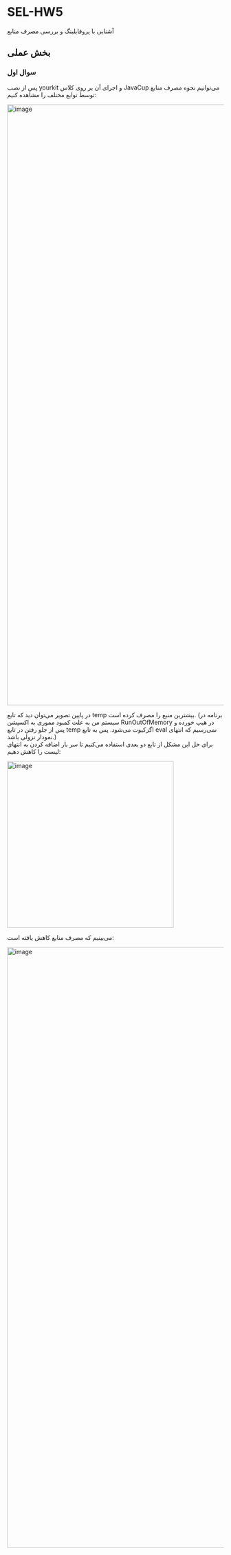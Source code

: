 # SEL-HW5
آشنایی با پروفایلینگ و بررسی مصرف منابع
## بخش عملی
### سوال اول
پس از نصب yourkit و اجرای آن بر روی کلاس JavaCup می‌توانیم نحوه مصرف منابع توسط توابع مختلف را مشاهده کنیم:

<img width="1395" alt="image" src="https://github.com/ShayanEmzed/SEL-HW5/assets/60621655/b8ad4748-1a32-442f-89bd-b6d6dadad58e">

در پایین تصویر می‌توان دید که تابع temp بیشترین منبع را مصرف کرده است. (برنامه در سیستم من به علت کمبود مموری به اکسپشن RunOutOfMemory در هیپ خورده و پس از جلو رفتن در تابع temp اگزکیوت می‌شود. پس به تابع eval نمی‌رسیم که انتهای نمودار نزولی باشد.)  
برای حل این مشکل از تابع دو بعدی استفاده می‌کنیم تا سر بار اضافه کردن به انتهای لیست را کاهش دهیم:

<img width="387" alt="image" src="https://github.com/ShayanEmzed/SEL-HW5/assets/60621655/8678382b-f8f0-49e4-b7ae-ba9c1a508d17">

می‌بینیم که مصرف منابع کاهش یافته است:

<img width="1395" alt="image" src="https://github.com/ShayanEmzed/SEL-HW5/assets/60621655/0dee9ceb-7125-446e-8136-66415352612b">

